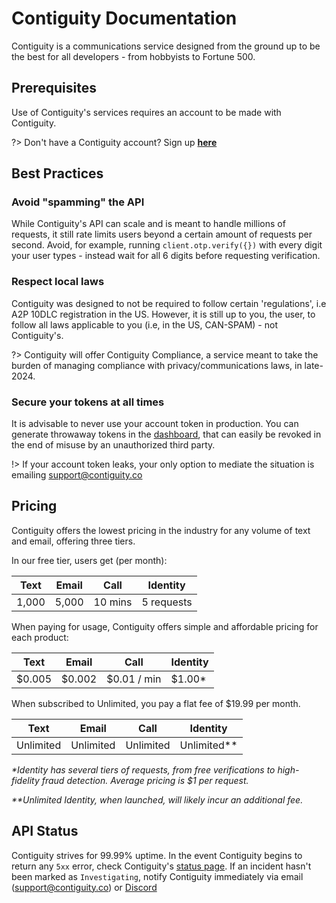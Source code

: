# Contiguity Documentation
Contiguity is a communications service designed from the ground up to be the best for all developers - from hobbyists to Fortune 500.

## Prerequisites
Use of Contiguity's services requires an account to be made with Contiguity.

?> Don't have a Contiguity account? Sign up **[here](https://contiguity.co/onboard)**

## Best Practices

### Avoid "spamming" the API
While Contiguity's API can scale and is meant to handle millions of requests, it still rate limits users beyond a certain amount of requests per second. Avoid, for example, running `client.otp.verify({})` with every digit your user types - instead wait for all 6 digits before requesting verification.

### Respect local laws
Contiguity was designed to not be required to follow certain 'regulations', i.e A2P 10DLC registration in the US. However, it is still up to you, the user, to follow all laws applicable to you (i.e, in the US, CAN-SPAM) - not Contiguity's.

?> Contiguity will offer Contiguity Compliance, a service meant to take the burden of managing compliance with privacy/communications laws, in late-2024.

### Secure your tokens at all times
It is advisable to never use your account token in production. You can generate throwaway tokens in the [dashboard](https://contiguity.co/dashboard/tokens), that can easily be revoked in the end of misuse by an unauthorized third party.

!> If your account token leaks, your only option to mediate the situation is emailing support@contiguity.co

## Pricing
Contiguity offers the lowest pricing in the industry for any volume of text and email, offering three tiers.

In our free tier, users get (per month):

| Text   	| Email  	| Call  	| Identity 	|
|--------	|--------	|-------	|----------	|
| 1,000 	| 5,000 	| 10 mins	| 5 requests    	|

When paying for usage, Contiguity offers simple and affordable pricing for each product:

| Text   	| Email  	| Call  	| Identity 	|
|--------	|--------	|-------	|----------	|
| $0.005 	| $0.002 	| $0.01 / min 	| $1.00*    	|

When subscribed to Unlimited, you pay a flat fee of $19.99 per month.

| Text   	| Email  	| Call  	| Identity 	|
|--------	|--------	|-------	|----------	|
| Unlimited 	| Unlimited 	| Unlimited 	| Unlimited**  	|

_*Identity has several tiers of requests, from free verifications to high-fidelity fraud detection. Average pricing is $1 per request._

_**Unlimited Identity, when launched, will likely incur an additional fee._

## API Status
Contiguity strives for 99.99% uptime. In the event Contiguity begins to return any `5xx` error, check Contiguity's [status page](https://status.contiguity.co). If an incident hasn't been marked as `Investigating`, notify Contiguity immediately via email (support@contiguity.co) or [Discord](https://discord.gg/pCuTaY84Vy)


<!--
## Table of Contents
Our documentation provides a variety of information regarding our SDKs, API, services, and more. 

- [Getting Started](/read/getting-started.md)
- [Contiguity CLI](/read/cli.md)
- [JavaScript SDK](/read/js.md)
- [Python SDK](/read/py.md)
- [API Reference](/read/api.md)
- [Playground](/read/playground.md)

<div class="cc-container">
    <div class="cc-product">
        <a class="cc-product-bar" href="https://docs.contiguity.co/#/read/getting-started">
            Text
        </a>
    </div>
    <div class="cc-product">
        <a class="cc-product-bar" href="https://docs.contiguity.co/#/read/getting-started">
            Email
        </a>
    </div>
    <div class="cc-product">
        <a class="cc-product-bar" href="https://docs.contiguity.co/#/read/getting-started">
            Call
        </a>
    </div>
    <div class="cc-product">
        <a class="cc-product-bar" href="https://docs.contiguity.co/#/read/getting-started">
            Identity
        </a>
    </div>
    <div class="cc-product">
        <a class="cc-product-bar" href="https://docs.contiguity.co/#/read/getting-started">
            Enterprise Uses
        </a>
    </div>
    <div class="cc-product">
        <a class="cc-product-bar" href="https://docs.contiguity.co/#/read/getting-started">
            All documentation
        </a>
    </div>
</div>

## More about Contiguity... 
Contiguity offers core services, which are:

- SMS
- Email
- Call (coming soon)
- Identity Verification (coming soon)

and Contiguity offers extensions of those services, where you are only billed for the product you use (e.g OTPs only bill you per text)

- Text OTPs
- Email OTPs (coming soon)
- Contiguity Form (coming soon)
- Contiguity Compliance (coming soon)
- etc.

In our free tier, users get (per month):

| Text   	| Email  	| Call  	| Identity 	|
|--------	|--------	|-------	|----------	|
| 1,000 	| 5,000 	| 100 mins	| 50 verifications    	|

When paying for usage, Contiguity offers a flat-rate model for every service, which is **$0.005** per text, email, minute, verification, etc. 

Eventually, pricing will change to:

| Text   	| Email  	| Call  	| Identity 	|
|--------	|--------	|-------	|----------	|
| $0.005 	| $0.002 	| $0.01 	| $1.00    	|

As of August 2023, pricing changes are set to take effect later in November.

-->